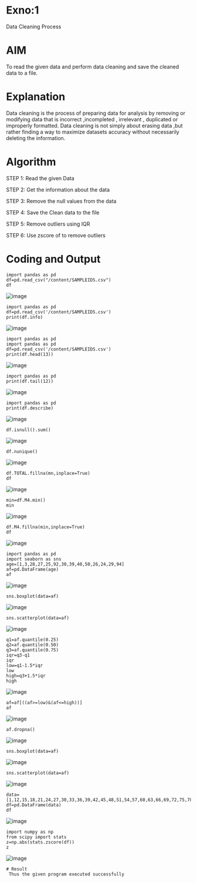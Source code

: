 # Exno:1
Data Cleaning Process

# AIM
To read the given data and perform data cleaning and save the cleaned data to a file.

# Explanation
Data cleaning is the process of preparing data for analysis by removing or modifying data that is incorrect ,incompleted , irrelevant , duplicated or improperly formatted. Data cleaning is not simply about erasing data ,but rather finding a way to maximize datasets accuracy without necessarily deleting the information.

# Algorithm
STEP 1: Read the given Data

STEP 2: Get the information about the data

STEP 3: Remove the null values from the data

STEP 4: Save the Clean data to the file

STEP 5: Remove outliers using IQR

STEP 6: Use zscore of to remove outliers

# Coding and Output
```
import pandas as pd
df=pd.read_csv("/content/SAMPLEIDS.csv")
df
```
![image](https://github.com/23006823/exno1/assets/138971409/d4456c7e-a792-43ae-8b1b-7a96bc64161b)
```
import pandas as pd
df=pd.read_csv('/content/SAMPLEIDS.csv')
print(df.info)
```
![image](https://github.com/23006823/exno1/assets/138971409/0c51dd7a-94b3-4633-ad2b-4475a99757d0)
```
import pandas as pd
import pandas as pd
df=pd.read_csv('/content/SAMPLEIDS.csv')
print(df.head(13))
```
![image](https://github.com/23006823/exno1/assets/138971409/173c6e28-bcfc-4f2d-ad7f-c444bb7fb44e)
```
import pandas as pd
print(df.tail(12))
```
![image](https://github.com/23006823/exno1/assets/138971409/afb46144-1e9f-4abd-bf98-9694640ed200)
```
import pandas as pd
print(df.describe)
```
![image](https://github.com/23006823/exno1/assets/138971409/496633b0-5eca-4461-a040-f4882ccb6044)
```
df.isnull().sum()
```
![image](https://github.com/23006823/exno1/assets/138971409/34109320-01f7-4593-aa52-5011666cd538)
```
df.nunique()
```
![image](https://github.com/23006823/exno1/assets/138971409/f94124de-49f1-47b3-b9b2-3abf3276d6de)
```
df.TOTAL.fillna(mn,inplace=True)
df
```
![image](https://github.com/23006823/exno1/assets/138971409/5a4b6e08-9dc2-49c5-a9ec-98d90c9dbbff)
```
min=df.M4.min()
min
```
![image](https://github.com/23006823/exno1/assets/138971409/bd6a9d0b-da21-405b-b1c4-96b9d07555fa)
```
df.M4.fillna(min,inplace=True)
df
```
![image](https://github.com/23006823/exno1/assets/138971409/25a431ab-8478-4064-90f9-218afd04519b)
```
import pandas as pd
import seaborn as sns
age=[1,3,28,27,25,92,30,39,40,50,26,24,29,94]
af=pd.DataFrame(age)
af
```
![image](https://github.com/23006823/exno1/assets/138971409/3f1dfb4c-4dad-42da-9945-615b3a9fd414)
```
sns.boxplot(data=af)
```
![image](https://github.com/23006823/exno1/assets/138971409/2dd5b6dc-fe36-4dcf-9e42-aefbc7d417b2)
```
sns.scatterplot(data=af)
```
![image](https://github.com/23006823/exno1/assets/138971409/9028539a-0948-4563-96a3-8d6149fc934e)
```
q1=af.quantile(0.25)
q2=af.quantile(0.50)
q3=af.quantile(0.75)
iqr=q3-q1
iqr
low=q1-1.5*iqr
low
high=q3+1.5*iqr
high
```
![image](https://github.com/23006823/exno1/assets/138971409/88a2c49f-cd4a-4300-a46a-79cd9cbcb4a8)
```
af=af[((af>=low)&(af<=high))]
af
```
![image](https://github.com/23006823/exno1/assets/138971409/937b8131-fe64-4c17-b4c5-b04f6829efc1)
```
af.dropna()
```
![image](https://github.com/23006823/exno1/assets/138971409/107f9627-467d-4910-a752-9f6ba343ebed)
```
sns.boxplot(data=af)
```
![image](https://github.com/23006823/exno1/assets/138971409/1f7981a7-7c44-4575-b581-e28a3b8cc24a)
```
sns.scatterplot(data=af)
```
![image](https://github.com/23006823/exno1/assets/138971409/2748934e-f21e-444a-9f22-707932096c16)
```
data=[1,12,15,18,21,24,27,30,33,36,39,42,45,48,51,54,57,60,63,66,69,72,75,78,81,84,87,90,93,96,99,102,105]
df=pd.DataFrame(data)
df
```
![image](https://github.com/23006823/exno1/assets/138971409/b4239794-60c3-4270-8f11-4819665aeb67)
```
import numpy as np
from scipy import stats
z=np.abs(stats.zscore(df))
z
```
![image](https://github.com/23006823/exno1/assets/138971409/0e3146d8-93c6-4e93-829a-3f1c281d523f)
```
# Result
 Thus the given program executed successfully
